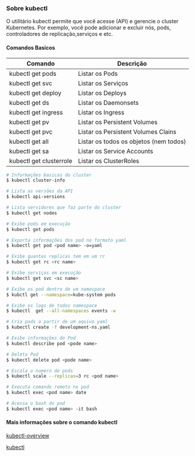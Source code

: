 ### Sobre kubectl
O utilitário kubectl permite que você acesse (API) e gerencie o cluster Kubernetes. Por exemplo, você pode adicionar e excluir nós, pods, controladores de replicação,serviços e etc.


#### Comandos Basicos

Comando   | Descrição
--------- | ------
kubectl get pods    | Listar os Pods
kubectl get svc     | Listar os Serviços
kubectl get deploy  | Listar os Deploys
kubectl get ds      | Listar os Daemonsets
kubectl get ingress | Listar os Ingress
kubectl get pv      | Listar os Persistent Volumes
kubectl get pvc     | Listar os Persistent Volumes Clains
kubectl get all     | Listar os todos os objetos (nem todos)
kubectl get sa      | Listar os Service Accounts
kubectl get clusterrole | Listar os ClusterRoles


```bash
# Informações basicas do cluster
$ kubectl cluster-info
```
```bash
# Lista as versões da API
$ kubectl api-versions
```
```bash
# Lista servidores que faz parte do cluster
$ kubectl get nodes
```
```bash
# Exibe pods em execução
$ kubectl get pods
```
```bash
# Exporta informações dos pod no formato yaml
$ kubectl get pod <pod name> -o=yaml
```
```bash
# Exibe quantas replicas tem em um rc
$ kubectl get rc <rc name>
```
```bash
# Exibe serviços em execução
$ kubectl get svc <sc name>
```
```bash
# Exibe os pod dentro de um namespace
$ kubctl get --namespace=kube-system pods
```
```bash 
# Exibe os logs de todos namespace
$ kubectl  get --all-namespaces events -w
```
```bash
# Cria pods a partir de um aquivo yaml
$ kubectl create -f development-ns.yaml
```
```bash
# Exibe informações do Pod
$ kubectl describe pod <pode name>
```
```bash
# Deleta Pod
$ kubectl delete pod <pode name>
```
```bash
# Escala o numero de pods
$ kubectl scale --replicas=3 rc <pod name>
```
```bash
# Executa comando remoto no pod
$ kubectl exec <pod name> date
```
```bash
# Acessa o bash do pod
$ kubectl exec <pod name> -it bash
```

#### Mais informações sobre o comando kubectl
[kubectl-overview](https://kubernetes.io/docs/user-guide/kubectl-overview/)

[kubectl](https://kubernetes.io/docs/user-guide/kubectl/)
